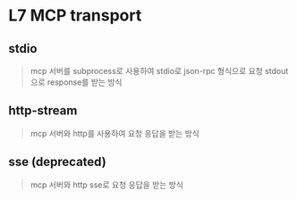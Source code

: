 # L7 MCP transport

## stdio

> mcp 서버를 subprocess로 사용하여 stdio로 json-rpc 형식으로 요청 stdout으로 response를 받는 방식

## http-stream

> mcp 서버와 http를 사용하여 요청 응답을 받는 방식

## sse (deprecated)

> mcp 서버와 http sse로 요청 응답을 받는 방식
